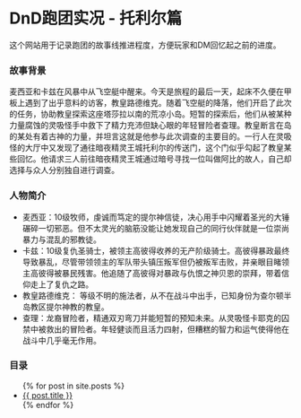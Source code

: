 # DnD跑团实况 - 托利尔篇

这个网站用于记录跑团的故事线推进程度，方便玩家和DM回忆起之前的进度。

### 故事背景

麦西亚和卡兹在风暴中从飞空艇中醒来。今天是旅程的最后一天，起床不久便在甲板上遇到了出乎意料的访客，教皇路德维克。随着飞空艇的降落，他们开启了此次的任务，协助教皇探索这座塔莎拉以南的荒凉小岛。短暂的探索后，他们从被某种力量腐蚀的灵吸怪手中救下了精力充沛但缺心眼的年轻冒险者查理。教皇断言在岛的某处有着古神的力量，并坦言这就是他参与此次调查的主要目的。一行人在灵吸怪的大厅中又发现了通往暗夜精灵王城托利尔的传送门，这个门似乎勾起了教皇某些回忆。他请求三人前往暗夜精灵王城通过暗号寻找一位叫做阿比的故人，自己却选择与众人分别独自进行调查。

### 人物简介
- 麦西亚：10级牧师，虔诚而笃定的提尔神信徒，决心用手中闪耀着圣光的大锤碾碎一切邪恶。但不太灵光的脑筋没能让她发现自己的同行伙伴就是一位崇尚暴力与混乱的邪教徒。
- 卡兹：10级复仇圣骑士，被领主高彼得收养的无产阶级骑士。高彼得暴政最终导致暴乱，尽管带领领主的军队带头镇压叛军但仍被叛军击败，并亲眼目睹领主高彼得被暴民残害。他追随了高彼得对暴政与仇恨之神贝恩的崇拜，带着信仰走上了复仇之路。
- 教皇路德维克： 等级不明的施法者，从不在战斗中出手，已知身份为查尔顿半岛教区提尔神教的教皇。
- 查理：龙裔冒险者，精通双刃弯刀并能短暂的预知未来。从灵吸怪卡耶克的囚禁中被救出的冒险者。年轻健谈而且活力四射，但糟糕的智力和运气使得他在战斗中几乎毫无作用。

### 目录
<ul>
  {% for post in site.posts %}
    <li>
      <a href="{{ post.permalink }}">{{ post.title }}</a>
    </li>
  {% endfor %}
</ul>

<!--
```markdown
Syntax highlighted code block

# Header 1
## Header 2
### Header 3

- Bulleted
- List

1. Numbered
2. List

**Bold** and _Italic_ and `Code` text

[Link](url) and ![Image](src)
```

For more details see [Basic writing and formatting syntax](https://docs.github.com/en/github/writing-on-github/getting-started-with-writing-and-formatting-on-github/basic-writing-and-formatting-syntax).
-->
